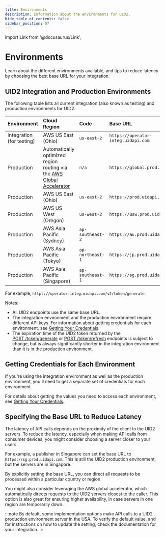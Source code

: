 ```yaml
---
title: Environments
description: Information about the environments for UID2.
hide_table_of_contents: false
sidebar_position: 07
---
```


import Link from '@docusaurus/Link';

# Environments

Learn about the different environments available, and tips to reduce latency by choosing the best base URL for your integration.

## UID2 Integration and Production Environments

The following table lists all current integration (also known as testing) and production environments for UID2.

| Environment | Cloud Region | Code | Base URL |
| :--- | :--- | :--- | :--- |
| Integration (for testing) | AWS US East (Ohio) | `us-east-2` | `https://operator-integ.uidapi.com` |
| Production | Automatically optimized region routing via the <a href='https://aws.amazon.com/global-accelerator/'>AWS Global Accelerator</a> | `n/a` | `https://global.prod.uidapi.com` |
| Production | AWS US East (Ohio) | `us-east-2` | `https://prod.uidapi.com` |
| Production | AWS US West (Oregon) | `us-west-2` | `https://usw.prod.uidapi.com` |
| Production | AWS Asia Pacific (Sydney) | `ap-southeast-2` | `https://au.prod.uidapi.com` |
| Production | AWS Asia Pacific (Tokyo) | `ap-northeast-1` | `https://jp.prod.uidapi.com` |
| Production | AWS Asia Pacific (Singapore) | `ap-southeast-1` | `https://sg.prod.uidapi.com` |

For example, `https://operator-integ.uidapi.com/v2/token/generate`.

Notes:

- All UID2 endpoints use the same base URL.
- The integration environment and the production environment require different <Link href="../ref-info/glossary-uid#gl-api-key">API keys</Link>. For information about getting credentials for each environment, see [Getting Your Credentials](../getting-started/gs-credentials.md#getting-your-credentials).
- The expiration time of the <Link href="../ref-info/glossary-uid#gl-uid2-token">UID2 token</Link> returned by the [POST&nbsp;/token/generate](../endpoints/post-token-generate.md) or [POST&nbsp;/token/refresh](../endpoints/post-token-refresh.md) endpoints is subject to change, but is always significantly shorter in the integration environment than it is in the production environment.

## Getting Credentials for Each Environment

If you're using the integration environment as well as the production environment, you'll need to get a separate set of credentials for each environment.

For details about getting the values you need to access each environment, see [Getting Your Credentials](gs-credentials.md#getting-your-credentials).

## Specifying the Base URL to Reduce Latency

The latency of API calls depends on the proximity of the client to the UID2 servers. To reduce the latency, especially when making API calls from consumer devices, you might consider choosing a server closer to your users.

For example, a publisher in Singapore can set the base URL to `https://sg.prod.uidapi.com`. This is still the UID2 production environment, but the servers are in Singapore.

By explicitly setting the base URL, you can direct all requests to be processed within a particular country or region.

You might also consider leveraging the AWS global accelerator, which automatically directs requests to the UID2 servers closest to the caller. This option is also great for ensuring higher availability, in case servers in one region are temporarily down.

:::note
By default, some implementation options make API calls to a UID2 production environment server in the USA. To verify the default value, and for instructions on how to update the setting, check the documentation for your integration.
:::

